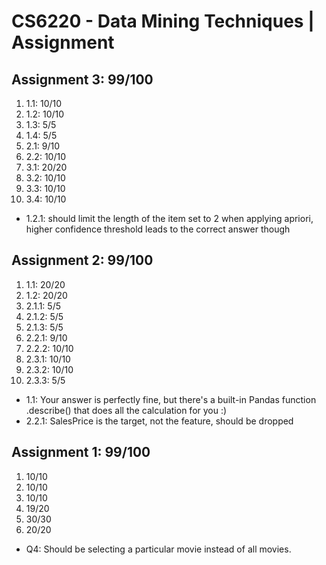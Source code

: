# CS6220 - Data Mining Techniques | Assignment

Assignment 3: 99/100
-----

1. 1.1: 10/10
2. 1.2: 10/10
3. 1.3: 5/5
4. 1.4: 5/5
5. 2.1: 9/10
6. 2.2: 10/10
7. 3.1: 20/20
8. 3.2: 10/10
9. 3.3: 10/10
10. 3.4: 10/10

* 1.2.1: should limit the length of the item set to 2 when applying apriori, higher confidence threshold leads to the correct answer though

Assignment 2: 99/100
-----

1. 1.1: 20/20
2. 1.2: 20/20
3. 2.1.1: 5/5
4. 2.1.2: 5/5
5. 2.1.3: 5/5
6. 2.2.1: 9/10
7. 2.2.2: 10/10
8. 2.3.1: 10/10
9. 2.3.2: 10/10
10. 2.3.3: 5/5

* 1.1: Your answer is perfectly fine, but there's a built-in Pandas function .describe() that does all the calculation for you :)
* 2.2.1: SalesPrice is the target, not the feature, should be dropped


Assignment 1: 99/100
-----

1. 10/10
2. 10/10
3. 10/10
4. 19/20
5. 30/30
6. 20/20

* Q4: Should be selecting a particular movie instead of all movies.
